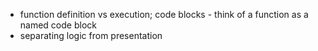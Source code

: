 * function definition vs execution; code blocks - think of a function as a named code block
* separating logic from presentation
